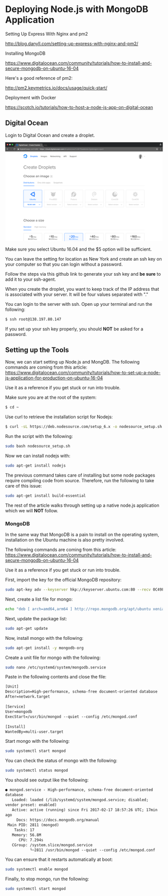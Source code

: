 # Deploying Node.js with MongoDB Application

Setting Up Express With Nginx and pm2

<http://blog.danyll.com/setting-up-express-with-nginx-and-pm2/>

Installing MongoDB

<https://www.digitalocean.com/community/tutorials/how-to-install-and-secure-mongodb-on-ubuntu-16-04>

Here's a good reference of pm2:

<http://pm2.keymetrics.io/docs/usage/quick-start/>

Deployment with Docker

<https://scotch.io/tutorials/how-to-host-a-node-js-app-on-digital-ocean>

## Digital Ocean

Login to Digital Ocean and create a droplet.

![alt text](digital-ocean-droplet.png)

Make sure you select Ubuntu 16.04 and the $5 option will be sufficient.

You can leave the setting for location as New York and create an ssh key on your computer so that you can login without a password.

Follow the steps via this github link to generate your ssh key and **be sure** to add it to your ssh-agent.

When you create the droplet, you want to keep track of the IP address that is associated with your server. It will be four values separated with "."

You can login to the server with ssh. Open up your terminal and run the following:

```bash
$ ssh root@138.197.80.147
```

If you set up your ssh key properly, you should **NOT** be asked for a password.

## Setting up the Tools

Now, we can start setting up Node.js and MongDB. The following commands are coming from this article:
<https://www.digitalocean.com/community/tutorials/how-to-set-up-a-node-js-application-for-production-on-ubuntu-16-04>

Use it as a reference if you get stuck or run into trouble.

Make sure you are at the root of the system:

```bash
$ cd ~
```

Use curl to retrieve the installation script for Nodejs:

```bash
$ curl -sL https://deb.nodesource.com/setup_6.x -o nodesource_setup.sh
```

Run the script with the following:

```bash
sudo bash nodesource_setup.sh
```

Now we can install nodejs with:

```bash
sudo apt-get install nodejs
```

The previous command takes care of installing but some node packages require compiling code from source. Therefore, run the following to take care of this issue:

```bash
sudo apt-get install build-essential
```

The rest of the article walks through setting up a native node.js application which we will **NOT** follow.

### MongoDB

In the same way that MongoDB is a pain to install on the operating system, installation on the Ubuntu machine is also pretty involved.

The following commands are coming from this article: <https://www.digitalocean.com/community/tutorials/how-to-install-and-secure-mongodb-on-ubuntu-16-04>

Use it as a reference if you get stuck or run into trouble.

First, import the key for the official MongoDB repository:

```bash
sudo apt-key adv --keyserver hkp://keyserver.ubuntu.com:80 --recv 0C49F3730359A14518585931BC711F9BA15703C6
```

Next, create a list file for mongo:

```bash
echo "deb [ arch=amd64,arm64 ] http://repo.mongodb.org/apt/ubuntu xenial/mongodb-org/3.4 multiverse" | sudo tee /etc/apt/sources.list.d/mongodb-org-3.4.list
```

Next, update the package list:

```bash
sudo apt-get update
```

Now, install mongo with the following:

```bash
sudo apt-get install -y mongodb-org
```

Create a unit file for mongo with the following:

```bash
sudo nano /etc/systemd/system/mongodb.service
```

Paste in the following contents and close the file:

```
[Unit]
Description=High-performance, schema-free document-oriented database
After=network.target

[Service]
User=mongodb
ExecStart=/usr/bin/mongod --quiet --config /etc/mongod.conf

[Install]
WantedBy=multi-user.target
```

Start mongo with the following:

```bash
sudo systemctl start mongod
```

You can check the status of mongo with the following:

```bash
sudo systemctl status mongod
```

You should see output like the following:

```
● mongod.service - High-performance, schema-free document-oriented database
   Loaded: loaded (/lib/systemd/system/mongod.service; disabled; vendor preset: enabled)
   Active: active (running) since Fri 2017-02-17 18:57:26 UTC; 17min ago
     Docs: https://docs.mongodb.org/manual
 Main PID: 2811 (mongod)
    Tasks: 17
   Memory: 56.8M
      CPU: 7.294s
   CGroup: /system.slice/mongod.service
           └─2811 /usr/bin/mongod --quiet --config /etc/mongod.conf
```
You can ensure that it restarts automatically at boot:

```bash
sudo systemctl enable mongod
```

Finally, to stop mongo, run the following:

```bash
sudo systemctl start mongod
```
